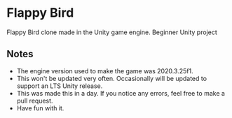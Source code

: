 # Flappy Bird
Flappy Bird clone made in the Unity game engine. Beginner Unity project 

## Notes
- The engine version used to make the game was 2020.3.25f1.
- This won't be updated very often. Occasionally will be updated to support an LTS Unity release.
- This was made this in a day. If you notice any errors, feel free to make a pull request.
- Have fun with it.

